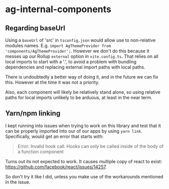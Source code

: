 # ag-internal-components

## Regarding baseUrl

Using a `baseUrl` of 'src' in `tsconfig.json` would allow use to non-relative
modules names. E.g. `import AgThemeProvider from 'components/AgThemeProvider';`.
However we don't do this because it messes up our Rollup `external` option in
`vite.config.ts`. That relies on all local imports to start with a '.', to avoid
a problem with bundling dependencies and replacing external import paths with
local paths.

There is undoubtedly a better way of doing it, and in the future we can fix
this. However at the time it was not a priority.

Also, each component will likely be relatively stand alone, so using relative
paths for local imports unlikely to be arduous, at least in the near term.

## Yarn/npm linking

I kept running into issues when trying to work on this library and test that it
can be properly imported into our of our apps by using `yarn link`.
Specifically, would get an error that starts with:

> Error: Invalid hook call. Hooks can only be called inside of the body of a
> function component

Turns out its not expected to work. It causes multiple copy of react to exist:
<https://github.com/facebook/react/issues/14257>.

So don't try it like I did, unless you make use of the workarounds mentioned in
the issue.
